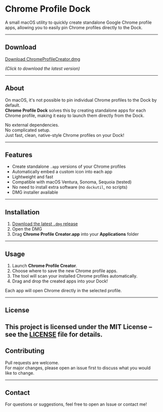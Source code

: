 # Chrome Profile Dock

A small macOS utility to quickly create standalone Google Chrome profile apps, allowing you to easily pin Chrome profiles directly to the Dock.

---

## Download

[Download ChromeProfileCreator.dmg](https://github.com/massimilianopal/chrome-profile-dock/releases/latest)

*(Click to download the latest version)*

---

## About

On macOS, it's not possible to pin individual Chrome profiles to the Dock by default.  
**Chrome Profile Dock** solves this by creating standalone apps for each Chrome profile, making it easy to launch them directly from the Dock.

No external dependencies.  
No complicated setup.  
Just fast, clean, native-style Chrome profiles on your Dock!

---

## Features

- Create standalone `.app` versions of your Chrome profiles
- Automatically embed a custom icon into each app
- Lightweight and fast
- Compatible with macOS Ventura, Sonoma, Sequoia (tested)
- No need to install extra software (no `dockutil`, no scripts)
- DMG installer available

---

## Installation

1. [Download the latest `.dmg` release](#)
2. Open the DMG
3. Drag **Chrome Profile Creator.app** into your **Applications** folder

---

## Usage

1. Launch **Chrome Profile Creator**.
2. Choose where to save the new Chrome profile apps.
3. The tool will scan your installed Chrome profiles automatically.
4. Drag and drop the created apps into your Dock!

Each app will open Chrome directly in the selected profile.

---

##  License

This project is licensed under the MIT License – see the [LICENSE](LICENSE) file for details.
---

## Contributing

Pull requests are welcome.  
For major changes, please open an issue first to discuss what you would like to change.

---

## Contact

For questions or suggestions, feel free to open an Issue or contact me!
